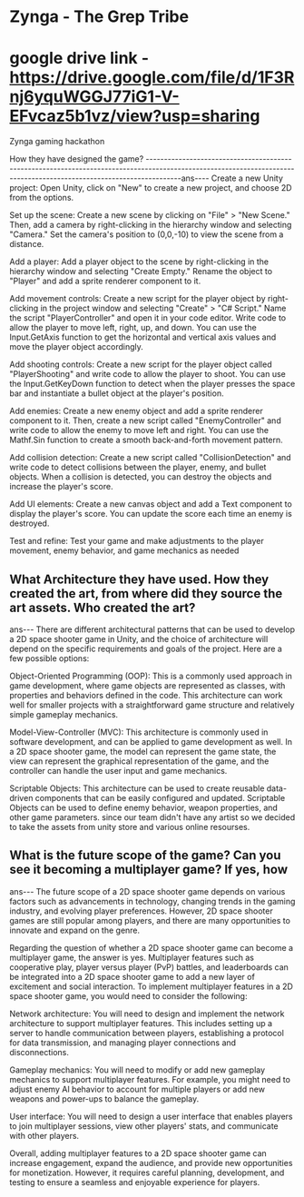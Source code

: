 # Zynga - The Grep Tribe
# google drive link - https://drive.google.com/file/d/1F3Rnj6yquWGGJ77iG1-V-EFvcaz5b1vz/view?usp=sharing
Zynga gaming hackathon

How they have designed the game?
---------------------------------------------------------------------------------------------------------------------------------------------------------------------ans----
Create a new Unity project: Open Unity, click on "New" to create a new project, and choose 2D from the options.

Set up the scene: Create a new scene by clicking on "File" > "New Scene." Then, add a camera by right-clicking in the hierarchy window and selecting "Camera." Set the camera's position to (0,0,-10) to view the scene from a distance.

Add a player: Add a player object to the scene by right-clicking in the hierarchy window and selecting "Create Empty." Rename the object to "Player" and add a sprite renderer component to it.

Add movement controls: Create a new script for the player object by right-clicking in the project window and selecting "Create" > "C# Script." Name the script "PlayerController" and open it in your code editor. Write code to allow the player to move left, right, up, and down. You can use the Input.GetAxis function to get the horizontal and vertical axis values and move the player object accordingly.

Add shooting controls: Create a new script for the player object called "PlayerShooting" and write code to allow the player to shoot. You can use the Input.GetKeyDown function to detect when the player presses the space bar and instantiate a bullet object at the player's position.

Add enemies: Create a new enemy object and add a sprite renderer component to it. Then, create a new script called "EnemyController" and write code to allow the enemy to move left and right. You can use the Mathf.Sin function to create a smooth back-and-forth movement pattern.

Add collision detection: Create a new script called "CollisionDetection" and write code to detect collisions between the player, enemy, and bullet objects. When a collision is detected, you can destroy the objects and increase the player's score.

Add UI elements: Create a new canvas object and add a Text component to display the player's score. You can update the score each time an enemy is destroyed.

Test and refine: Test your game and make adjustments to the player movement, enemy behavior, and game mechanics as needed

 What Architecture they have used. How they created the art, from where did they source the art assets. Who created the art?
---------------------------------------------------------------------------------------------------------------------------------------------------------------------
 ans---
There are different architectural patterns that can be used to develop a 2D space shooter game in Unity, and the choice of architecture will depend on the specific requirements and goals of the project. Here are a few possible options:

Object-Oriented Programming (OOP): This is a commonly used approach in game development, where game objects are represented as classes, with properties and behaviors defined in the code. This architecture can work well for smaller projects with a straightforward game structure and relatively simple gameplay mechanics.

Model-View-Controller (MVC): This architecture is commonly used in software development, and can be applied to game development as well. In a 2D space shooter game, the model can represent the game state, the view can represent the graphical representation of the game, and the controller can handle the user input and game mechanics.

Scriptable Objects: This architecture can be used to create reusable data-driven components that can be easily configured and updated. Scriptable Objects can be used to define enemy behavior, weapon properties, and other game parameters.
since our team didn't have any artist so we decided to take the assets from unity store and various online resourses.

What is the future scope of the game? Can you see it becoming a multiplayer game? If yes, how
---------------------------------------------------------------------------------------------------------------------------------------------------------------------
ans---
The future scope of a 2D space shooter game depends on various factors such as advancements in technology, changing trends in the gaming industry, and evolving player preferences. However, 2D space shooter games are still popular among players, and there are many opportunities to innovate and expand on the genre.

Regarding the question of whether a 2D space shooter game can become a multiplayer game, the answer is yes. Multiplayer features such as cooperative play, player versus player (PvP) battles, and leaderboards can be integrated into a 2D space shooter game to add a new layer of excitement and social interaction.
To implement multiplayer features in a 2D space shooter game, you would need to consider the following:

Network architecture: You will need to design and implement the network architecture to support multiplayer features. This includes setting up a server to handle communication between players, establishing a protocol for data transmission, and managing player connections and disconnections.

Gameplay mechanics: You will need to modify or add new gameplay mechanics to support multiplayer features. For example, you might need to adjust enemy AI behavior to account for multiple players or add new weapons and power-ups to balance the gameplay.

User interface: You will need to design a user interface that enables players to join multiplayer sessions, view other players' stats, and communicate with other players.

Overall, adding multiplayer features to a 2D space shooter game can increase engagement, expand the audience, and provide new opportunities for monetization. However, it requires careful planning, development, and testing to ensure a seamless and enjoyable experience for players.
